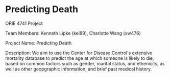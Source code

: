 # Predicting Death
ORIE 4741 Project

Team Members: Kenneth Lipke (kel89), Charlotte Wang (xw476)

Project Name: Predicting Death

Description: We aim to use the Center for Disease Control's extensive mortality database to predict the age at which someone is likely to die, based on common factors such as gender, marital status, and ethenicits, as well as other geopgraphic information, and brief past medical history.
